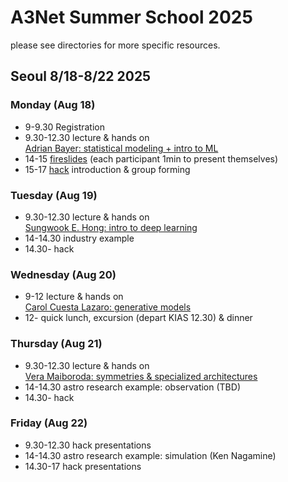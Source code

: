 # A3Net Summer School 2025

please see directories for more specific resources.

## Seoul 8/18-8/22 2025

### Monday (Aug 18)
* 9-9.30 Registration
* 9.30-12.30 lecture & hands on\
[Adrian Bayer: statistical modeling + intro to ML](Lecture_Day1_Bayer)
* 14-15 [fireslides](TODO) (each participant 1min to present themselves)
* 15-17 [hack](Hack) introduction & group forming

### Tuesday (Aug 19)
* 9.30-12.30 lecture & hands on\
[Sungwook E. Hong: intro to deep learning](Lecture_Day2_Hong)
* 14-14.30 industry example
* 14.30- hack

### Wednesday (Aug 20)
* 9-12 lecture & hands on\
[Carol Cuesta Lazaro: generative models](Lecture_Day3_CuestaLazaro)
* 12- quick lunch, excursion (depart KIAS 12.30) & dinner

### Thursday (Aug 21)
* 9.30-12.30 lecture & hands on\
[Vera Maiboroda: symmetries & specialized architectures](Lecture_Day4_Maiboroda)
* 14-14.30 astro research example: observation (TBD)
* 14.30- hack

### Friday (Aug 22)
* 9.30-12.30 hack presentations
* 14-14.30 astro research example: simulation (Ken Nagamine)
* 14.30-17 hack presentations
